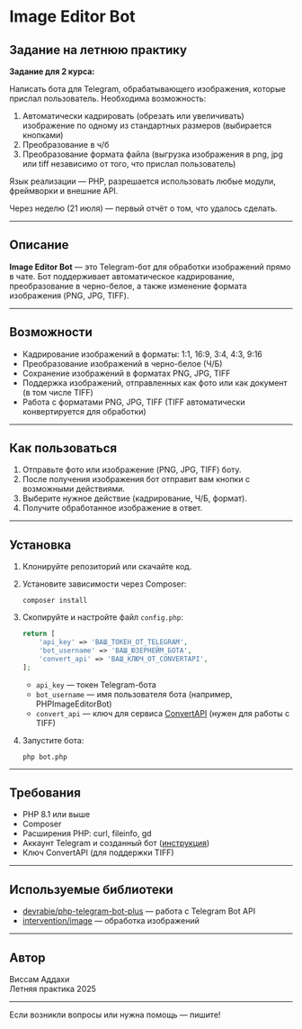 # Image Editor Bot

## Задание на летнюю практику

**Задание для 2 курса:**

Написать бота для Telegram, обрабатывающего изображения, которые прислал пользователь. Необходима возможность:

1. Автоматически кадрировать (обрезать или увеличивать) изображение по одному из стандартных размеров (выбирается кнопками)
2. Преобразование в ч/б
3. Преобразование формата файла (выгрузка изображения в png, jpg или tiff независимо от того, что прислал пользователь)

Язык реализации — PHP, разрешается использовать любые модули, фреймворки и внешние API.

Через неделю (21 июля) — первый отчёт о том, что удалось сделать.

---

## Описание

**Image Editor Bot** — это Telegram-бот для обработки изображений прямо в чате. 
Бот поддерживает автоматическое кадрирование, преобразование в черно-белое, а также изменение формата изображения (PNG, JPG, TIFF).

---

## Возможности

- Кадрирование изображений в форматы: 1:1, 16:9, 3:4, 4:3, 9:16
- Преобразование изображений в черно-белое (Ч/Б)
- Сохранение изображений в форматах PNG, JPG, TIFF
- Поддержка изображений, отправленных как фото или как документ (в том числе TIFF)
- Работа с форматами PNG, JPG, TIFF (TIFF автоматически конвертируется для обработки)

---

## Как пользоваться

1. Отправьте фото или изображение (PNG, JPG, TIFF) боту.
2. После получения изображения бот отправит вам кнопки с возможными действиями.
3. Выберите нужное действие (кадрирование, Ч/Б, формат).
4. Получите обработанное изображение в ответ.

---

## Установка

1. Клонируйте репозиторий или скачайте код.
2. Установите зависимости через Composer:
   ```
   composer install
   ```
3. Скопируйте и настройте файл `config.php`:
   ```php
   return [
       'api_key' => 'ВАШ_ТОКЕН_ОТ_TELEGRAM',
       'bot_username' => 'ВАШ_ЮЗЕРНЕЙМ_БОТА',
       'convert_api' => 'ВАШ_КЛЮЧ_ОТ_CONVERTAPI',
   ];
   ```
   - `api_key` — токен Telegram-бота
   - `bot_username` — имя пользователя бота (например, PHPImageEditorBot)
   - `convert_api` — ключ для сервиса [ConvertAPI](https://www.convertapi.com/) (нужен для работы с TIFF)

4. Запустите бота:
   ```
   php bot.php
   ```

---

## Требования

- PHP 8.1 или выше
- Composer
- Расширения PHP: curl, fileinfo, gd
- Аккаунт Telegram и созданный бот ([инструкция](https://core.telegram.org/bots#6-botfather))
- Ключ ConvertAPI (для поддержки TIFF)

---

## Используемые библиотеки

- [devrabie/php-telegram-bot-plus](https://github.com/devrabie/php-telegram-bot-plus) — работа с Telegram Bot API
- [intervention/image](https://image.intervention.io/) — обработка изображений

---

## Автор

Виссам Аддахи  
Летняя практика 2025

---

Если возникли вопросы или нужна помощь — пишите! 
